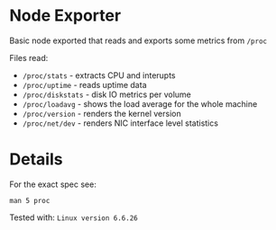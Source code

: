 # Node Exporter

Basic node exported that reads and exports some metrics from `/proc`

Files read:
* `/proc/stats` - extracts CPU and interupts
* `/proc/uptime` - reads uptime data
* `/proc/diskstats` - disk IO metrics per volume
* `/proc/loadavg` - shows the load average for the whole machine
* `/proc/version` - renders the kernel version
* `/proc/net/dev` - renders NIC interface level statistics

# Details

For the exact spec see:

`man 5 proc` 

Tested with: `Linux version 6.6.26`

